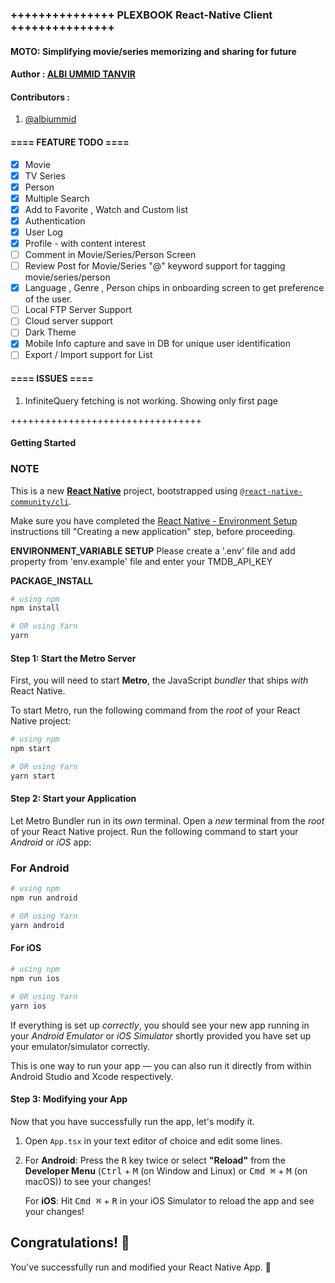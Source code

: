 ### +++++++++++++++ PLEXBOOK React-Native Client +++++++++++++++

#### MOTO: Simplifying movie/series memorizing and sharing for future

#### Author : [ALBI UMMID TANVIR](https://linkedin.com/in/albiummid)

#### Contributors :

1. [@albiummid](https://github.com/albiummid)

#### ==== FEATURE TODO ====

- [x] Movie
- [x] TV Series
- [x] Person
- [x] Multiple Search
- [x] Add to Favorite , Watch and Custom list
- [x] Authentication
- [x] User Log
- [x] Profile - with content interest
- [ ] Comment in Movie/Series/Person Screen
- [ ] Review Post for Movie/Series "@" keyword support for tagging movie/series/person
- [x] Language , Genre , Person chips in onboarding screen to get preference of the user.
- [ ] Local FTP Server Support
- [ ] Cloud server support
- [ ] Dark Theme
- [x] Mobile Info capture and save in DB for unique user identification
- [ ] Export / Import support for List

#### ==== ISSUES ====

1. InfiniteQuery fetching is not working. Showing only first page

+++++++++++++++++++++++++++++++++

#### Getting Started

### NOTE

This is a new [**React Native**](https://reactnative.dev) project, bootstrapped using [`@react-native-community/cli`](https://github.com/react-native-community/cli).

Make sure you have completed the [React Native - Environment Setup](https://reactnative.dev/docs/environment-setup) instructions till "Creating a new application" step, before proceeding.

**ENVIRONMENT_VARIABLE SETUP**
Please create a '.env' file and add property from 'env.example' file and enter your TMDB_API_KEY

**PACKAGE_INSTALL**

```bash
# using npm
npm install

# OR using Yarn
yarn
```

#### Step 1: Start the Metro Server

First, you will need to start **Metro**, the JavaScript _bundler_ that ships _with_ React Native.

To start Metro, run the following command from the _root_ of your React Native project:

```bash
# using npm
npm start

# OR using Yarn
yarn start
```

#### Step 2: Start your Application

Let Metro Bundler run in its _own_ terminal. Open a _new_ terminal from the _root_ of your React Native project. Run the following command to start your _Android_ or _iOS_ app:

### For Android

```bash
# using npm
npm run android

# OR using Yarn
yarn android
```

#### For iOS

```bash
# using npm
npm run ios

# OR using Yarn
yarn ios
```

If everything is set up _correctly_, you should see your new app running in your _Android Emulator_ or _iOS Simulator_ shortly provided you have set up your emulator/simulator correctly.

This is one way to run your app — you can also run it directly from within Android Studio and Xcode respectively.

#### Step 3: Modifying your App

Now that you have successfully run the app, let's modify it.

1. Open `App.tsx` in your text editor of choice and edit some lines.
2. For **Android**: Press the <kbd>R</kbd> key twice or select **"Reload"** from the **Developer Menu** (<kbd>Ctrl</kbd> + <kbd>M</kbd> (on Window and Linux) or <kbd>Cmd ⌘</kbd> + <kbd>M</kbd> (on macOS)) to see your changes!

   For **iOS**: Hit <kbd>Cmd ⌘</kbd> + <kbd>R</kbd> in your iOS Simulator to reload the app and see your changes!

## Congratulations! :tada:

You've successfully run and modified your React Native App. :partying_face:
